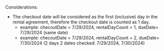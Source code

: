 Considerations:
 * The checkout date will be considered as the first (inclusive) day in the rental agreement, therefore the checkout date is counted as 1 day.
   - example: checoutDate = 7/29/2024, rentalDayCount = 1, dueDate= 7/29/2024  (same date)
   - example: checoutDate = 7/29/2024, rentalDayCount = 2, dueDate= 7/30/2024  (2 days 2 dates checked: 7/29/2024, 7/30/2024)

